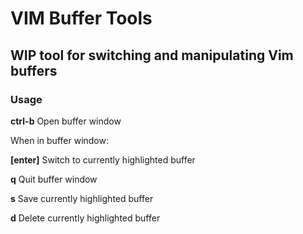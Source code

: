 # VIM Buffer Tools

## WIP tool for switching and manipulating Vim buffers

### Usage

**ctrl-b** Open buffer window

When in buffer window:

**[enter]** Switch to currently highlighted buffer

**q** Quit buffer window

**s** Save currently highlighted buffer

**d** Delete currently highlighted buffer

